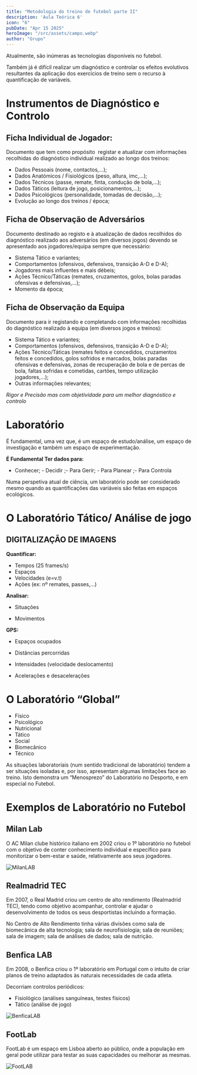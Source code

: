 ```yaml
---
title: "Metodologia do treino de futebol parte II"
description: 'Aula Teórica 6'
icon: "6"
pubDate: "Apr 15 2025"
heroImage: "/src/assets/campo.webp"
author: "Grupo"
---
```


Atualmente, são inúmeras as tecnologias disponíveis no futebol.

Também já é difícil realizar um diagnóstico e controlar os efeitos evolutivos resultantes da aplicação dos exercícios de treino sem o recurso à quantificação de variáveis.

# Instrumentos de Diagnóstico e Controlo

## Ficha Individual de Jogador:

Documento que tem como propósito  registar e atualizar com informações recolhidas do diagnóstico individual realizado ao longo dos treinos:

- Dados Pessoais (nome, contactos,…);
- Dados Anatómicos / Fisiológicos (peso, altura, imc,…);
- Dados Técnicos (passe, remate, finta, condução de bola,…);
- Dados Táticos (leitura de jogo, posicionamentos,…);
- Dados Psicológicos (personalidade, tomadas de decisão,…);
- Evolução ao longo dos treinos / época;

## Ficha de Observação de Adversários

Documento destinado ao registo e à atualização de dados recolhidos do diagnóstico realizado aos adversários (em diversos jogos) devendo se apresentado aos jogadores/equipa sempre que necessário:

- Sistema Tático e variantes;
- Comportamentos (ofensivos, defensivos, transição A-D e D-A);
- Jogadores mais influentes e mais débeis;
- Ações Técnico/Táticas (remates, cruzamentos, golos, bolas paradas ofensivas e defensivas,…);
- Momento da época;

## Ficha de Observação da Equipa

Documento para ir registando e completando com informações recolhidas do diagnóstico realizado à equipa (em diversos jogos e treinos):

- Sistema Tático e variantes;
- Comportamentos (ofensivos, defensivos, transição A-D e D-A);
- Ações Técnico/Táticas (remates feitos e concedidos, cruzamentos feitos e concedidos, golos sofridos e marcados, bolas paradas ofensivas e defensivas, zonas de recuperação de bola e de percas de bola, faltas sofridas e cometidas, cartões, tempo utilização jogadores,…);
- Outras informações relevantes;

*Rigor e Precisão mas com objetividade para um melhor diagnóstico e controlo*

# Laboratório

É fundamental, uma vez que, é um espaço de estudo/análise, um espaço de investigação e também um espaço de experimentação.

**É Fundamental Ter dados para:**

- Conhecer; - Decidir ;- Para Gerir; - Para Planear ;- Para Controla

Numa perspetiva atual de ciência, um laboratório pode ser considerado mesmo quando as quantificações das variáveis são feitas em espaços ecológicos.

# O Laboratório Tático/ Análise de jogo

## DIGITALIZAÇÃO DE IMAGENS

**Quantificar:**

- Tempos (25 frames/s)
- Espaços
- Velocidades (e=v.t)
- Ações (ex: nº remates, passes,…)

**Analisar:**

- Situações

- Movimentos

**GPS:**

- Espaços ocupados
- Distâncias percorridas

- Intensidades (velocidade deslocamento)

- Acelerações e desacelerações

# **O Laboratório “Global”**

- Físico
- Psicológico
- Nutricional
- Tático
- Social
- Biomecânico
- Técnico

As situações laboratoriais (num sentido tradicional de laboratório) tendem a ser situações isoladas e, por isso, apresentam algumas limitações face ao treino. Isto demonstra um “Menosprezo” do Laboratório no Desporto, e em especial no Futebol.

# Exemplos de Laboratório no Futebol

## Milan Lab

O AC Milan clube histórico italiano em 2002 criou o 1º laboratório no futebol com o objetivo de conter conhecimento individual e específico para monitorizar o bem-estar e saúde, relativamente aos seus jogadores.

<img src="/assets/MilanLAB.png" alt="MilanLAB" width="full" height="full">

## **Realmadrid TEC**

Em 2007, o Real Madrid criou um centro de alto rendimento (Realmadrid TEC), tendo como objetivo acompanhar, controlar e ajudar o desenvolvimento de todos os seus desportistas incluindo a formação.

No Centro de Alto Rendimento tinha várias divisões como sala de biomecânica de alta tecnologia; sala de neurofisiologia; sala de reuniões; sala de imagem; sala de análises de dados; sala de nutrição.

## **Benfica LAB**

Em 2008, o Benfica criou o 1º laboratório em Portugal com o intuito de criar planos de treino adaptados às naturais necessidades de cada atleta.

Decorriam controlos periódicos:

- Fisiológico (análises sanguíneas, testes físicos)
- Tático (análise de jogo)

<img src="/assets/BenficaLAB.png" alt="BenficaLAB" width="full" height="full">

## **FootLab**

FootLab é um espaço em Lisboa aberto ao público, onde a população em geral pode utilizar para testar as suas capacidades ou melhorar as mesmas.

<img src="/assets/FootLAB.png" alt="FootLAB" width="full" height="full">